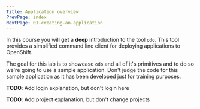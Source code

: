 ```yaml
---
Title: Application overview
PrevPage: index
NextPage: 01-creating-an-application
---
```


In this course you will get a __deep__ introduction to the tool ``odo``. This tool provides a simplified command line client for deploying applications to OpenShift. 

The goal for this lab is to showcase `odo` and all of it's primitives and to do so we're going to use a sample application. Don't judge the code for this sample application as it has been developed just for training purposes.


__TODO__: Add login explanation, but don't login here

__TODO__: Add project explanation, but don't change projects